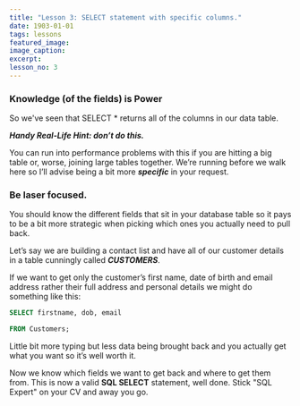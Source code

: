 ```yaml
---
title: "Lesson 3: SELECT statement with specific columns."
date: 1903-01-01
tags: lessons
featured_image: 
image_caption: 
excerpt: 
lesson_no: 3
---
```

### Knowledge (of the fields) is Power

So we've seen that SELECT * returns all of the columns in our data table.

_**Handy Real-Life Hint: don&#8217;t do this.**_

You can run into performance problems with this if you are hitting a big table or, worse, joining large tables together. We&#8217;re running before we walk here so I&#8217;ll advise being a bit more _**specific**_ in your request.

### Be laser focused.

You should know the different fields that sit in your database table so it pays to be a bit more strategic when picking which ones you actually need to pull back.

Let&#8217;s say we are building a contact list and have all of our customer details in a table cunningly called _**CUSTOMERS**_.

If we want to get only the customer&#8217;s first name, date of birth and email address rather their full address and personal details we might do something like this:

```sql
SELECT firstname, dob, email

FROM Customers;
```

Little bit more typing but less data being brought back and you actually get what you want so it&#8217;s well worth it.

Now we know which fields we want to get back and where to get them from. This is now a valid **SQL SELECT** statement, well done. Stick "SQL Expert" on your CV and away you go.